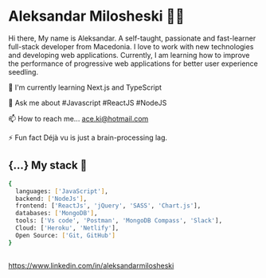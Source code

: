 
# Aleksandar Milosheski 👩‍💻
Hi there, My name is Aleksandar. A self-taught, passionate and fast-learner full-stack developer from Macedonia. I love to work with new technologies and developing web applications. Currently, I am learning how to improve the performance of progressive web applications for better user experience seedling.

🧠 I'm currently learning Next.js and TypeScript

💬 Ask me about #Javascript #ReactJS #NodeJS

📫 How to reach me... ace.ki@hotmail.com

⚡️ Fun fact Déjà vu is just a brain-processing lag.

## {...} My stack 🚀 


```bash
{
  languages: ['JavaScript'],
  backend: ['NodeJs'],
  frontend: ['ReactJs', 'jQuery', 'SASS', 'Chart.js'],
  databases: ['MongoDB'],
  tools: ['Vs code', 'Postman', 'MongoDB Compass', 'Slack'],
  Cloud: ['Heroku', 'Netlify'],
  Open Source: ['Git, GitHub']
}
```
## 

https://www.linkedin.com/in/aleksandarmilosheski


